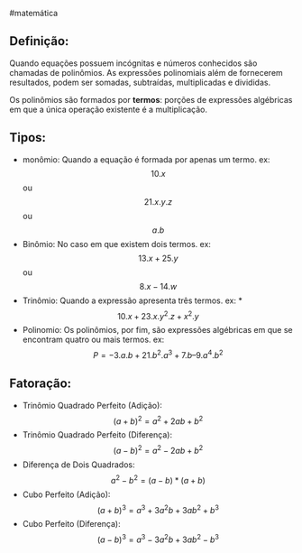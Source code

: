 #matemática 
## Definição:

Quando equações possuem incógnitas e números conhecidos são chamadas de polinômios. As expressões polinomiais além de fornecerem resultados, podem ser somadas, subtraídas, multiplicadas e divididas.

Os polinômios são formados por **termos**: porções de expressões algébricas em que a única operação existente é a multiplicação.

## Tipos:
* monômio:
		Quando a equação é formada por apenas um termo.
		ex:
			$$10.x$$
			ou
			$$21.x.y.z$$
			ou
			 $$a.b$$
* Binômio:
		No caso em que existem dois termos.
		ex:
		$$13.x + 25.y$$
		ou
		$$8.x - 14.w$$
* Trinômio:
		Quando a expressão apresenta três termos.
		ex:
		*$$10.x +23.x.y^2.z+x^2.y$$
* Polinomio:
		Os polinômios, por fim, são expressões algébricas em que se encontram quatro ou mais termos.
		ex:
		$$P = -3.a.b + 21.b^2. a^3 + 7.b – 9.a^4.b^2$$








## Fatoração:

* Trinômio Quadrado Perfeito (Adição):$$(a+b)^2=a^2+2ab+b^2$$
* Trinômio Quadrado Perfeito (Diferença):$$ (a-b)^2=a^2-2ab+b^2$$
* Diferença de Dois Quadrados:$$a^2-b^2=(a-b)*(a+b)$$
* Cubo Perfeito (Adição):$$(a+b)^3=a^3+3a^2b+3ab^2+b^3$$
* Cubo Perfeito (Diferença):$$(a-b)^3=a^3-3a^2b+3ab^2-b^3$$

